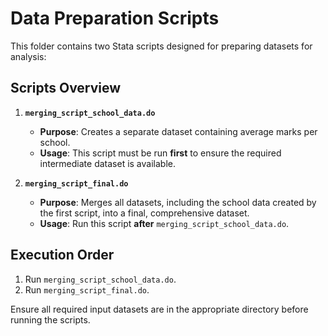 # Data Preparation Scripts

This folder contains two Stata scripts designed for preparing datasets for analysis:

## Scripts Overview

1. **`merging_script_school_data.do`**  
   - **Purpose**: Creates a separate dataset containing average marks per school.  
   - **Usage**: This script must be run **first** to ensure the required intermediate dataset is available.

2. **`merging_script_final.do`**  
   - **Purpose**: Merges all datasets, including the school data created by the first script, into a final, comprehensive dataset.  
   - **Usage**: Run this script **after** `merging_script_school_data.do`.

## Execution Order
1. Run `merging_script_school_data.do`.  
2. Run `merging_script_final.do`.

Ensure all required input datasets are in the appropriate directory before running the scripts.
